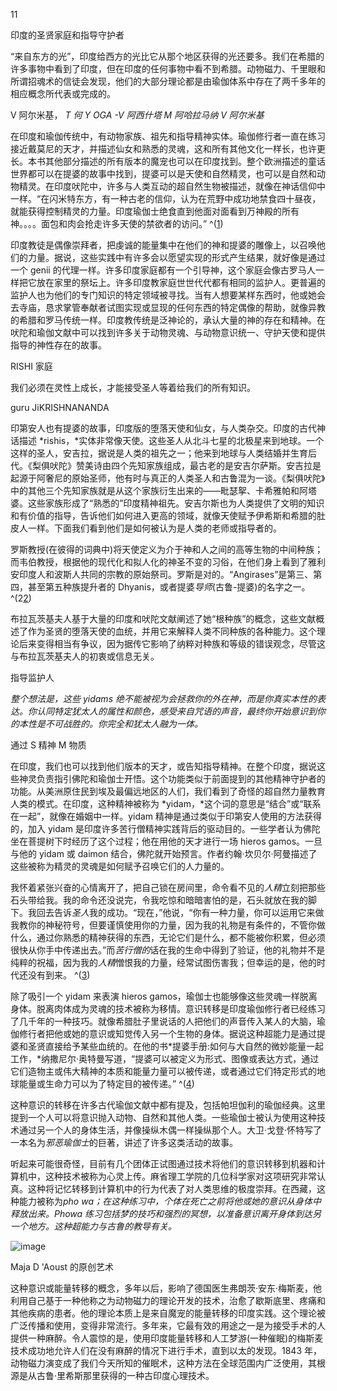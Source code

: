 

11

印度的圣贤家庭和指导守护者

“来自东方的光”，印度给西方的光比它从那个地区获得的光还要多。我们在希腊的许多事物中看到了印度，但在印度的任何事物中看不到希腊。动物磁力、千里眼和所谓招魂术的信徒会发现，他们的大部分理论都是由瑜伽体系中存在了两千多年的相应概念所代表或完成的。

V 阿尔米基， *T 何 Y OGA -V 阿西什塔 M 阿哈拉马纳 V 阿尔米基*

在印度和瑜伽传统中，有动物家族、祖先和指导精神实体。瑜伽修行者一直在练习接近戴莫尼的天才，并描述仙女和熟悉的灵魂，这和所有其他文化一样长，也许更长。本书其他部分描述的所有版本的魔宠也可以在印度找到。整个欧洲描述的童话世界都可以在提婆的故事中找到，提婆可以是天使和自然精灵，也可以是自然和动物精灵。在印度吠陀中，许多与人类互动的超自然生物被描述，就像在神话信仰中一样。“在闪米特东方，有一种古老的信仰，认为在荒野中成功地禁食四十昼夜，就能获得控制精灵的力量。印度瑜伽士绝食直到他面对面看到万神殿的所有神。。。。面包和肉会抢走许多天使的禁欲者的访问。” ^([1](9781620558478_nts.xhtml#nt64))

印度教徒是偶像崇拜者，把虔诚的能量集中在他们的神和提婆的雕像上，以召唤他们的力量。据说，这些实践中有许多会以愿望实现的形式产生结果，就好像是通过一个 genii 的代理一样。许多印度家庭都有一个引导神，这个家庭会像古罗马人一样把它放在家里的祭坛上。许多印度教家庭世世代代都有相同的监护人。更普遍的监护人也为他们的专门知识的特定领域被寻找。当有人想要某样东西时，他或她会去寺庙，恳求掌管奉献者试图实现或显现的任何东西的特定偶像的帮助，就像异教的希腊和罗马传统一样。印度教传统是泛神论的，承认大量的神的存在和精神。在吠陀和瑜伽文献中可以找到许多关于动物灵魂、与动物意识统一、守护天使和提供指导的神性存在的故事。

RISHI 家庭

我们必须在灵性上成长，才能接受圣人等着给我们的所有知识。

guru JiKRISHNANANDA

印第安人也有提婆的故事，印度版的堕落天使和仙女，与人类杂交。印度的古代神话描述 *rishis，*实体非常像天使。这些圣人从北斗七星的北极星来到地球。一个这样的圣人，安吉拉，据说是人类的祖先之一；他来到地球与人类结婚并生育后代。《梨俱吠陀》赞美诗由四个先知家族组成，最古老的是安吉尔萨斯。安吉拉是起源于阿奢尼的原始圣师，他有时与真正的人类圣人和古鲁混为一谈。《梨俱吠陀》中的其他三个先知家族就是从这个家族衍生出来的——毗瑟挐、卡希雅帕和阿塔婆。这些家族形成了“熟悉的”印度精神祖先。安吉尔斯也为人类提供了文明的知识和有价值的指导，告诉他们如何进入更高的领域，就像天使赋予伊希斯和希腊的肚皮人一样。下面我们看到他们是如何被认为是人类的老师或指导者的。

罗斯教授(在彼得的词典中)将天使定义为介于神和人之间的高等生物的中间种族；而韦伯教授，根据他的现代化和拟人化的神圣不变的习俗，在他们身上看到了雅利安印度人和波斯人共同的宗教的原始祭司。罗斯是对的。“Angirases”是第三、第四，甚至第五种族提升者的 Dhyanis，或者提婆*导师*(古鲁-提婆)的名字之一。^(2[2](9781620558478_nts.xhtml#nt65))

布拉瓦茨基夫人基于大量的印度和吠陀文献阐述了她“根种族”的概念，这些文献概述了作为圣贤的堕落天使的血统，并用它来解释人类不同种族的各种能力。这个理论后来变得相当有争议，因为据传它影响了纳粹对种族和等级的错误观念，尽管这与布拉瓦茨基夫人的初衷或信息无关。

指导监护人

*整个想法是，这些 yidams 绝不能被视为会拯救你的外在神，而是你真实本性的表达。你认同特定犹太人的属性和颜色，感受来自咒语的声音，最终你开始意识到你的本性是不可战胜的。你完全和犹太人融为一体。*

通过 S 精神 M 物质

在印度，我们也可以找到他们版本的天才，或告知指导精神。在整个印度，据说这些神灵负责指引佛陀和瑜伽士开悟。这个功能类似于前面提到的其他精神守护者的功能。从美洲原住民到埃及最偏远地区的人们，我们看到了奇怪的超自然力量教育人类的模式。在印度，这种精神被称为 *yidam，*这个词的意思是“结合”或“联系在一起”，就像在婚姻中一样。yidam 精神是通过类似于印第安人使用的方法获得的，加入 yidam 是印度许多苦行僧精神实践背后的驱动目的。一些学者认为佛陀坐在菩提树下时经历了这个过程；他在用他的天才进行一场 hieros gamos。一旦与他的 yidam 或 daimon 结合，佛陀就开始预言。作者约翰·坎贝尔·阿曼描述了这些被称为精灵的灵魂是如何赋予召唤它们的人力量的。

我怀着紧张兴奋的心情离开了，把自己锁在房间里，命令看不见的*人精*立刻把那些石头带给我。我的命令还没说完，令我吃惊和暗暗害怕的是，石头就放在我的脚下。我回去告诉*圣人*我的成功。“现在，”他说，“你有一种力量，你可以运用它来做我教你的神秘符号，但要谨慎使用你的力量，因为我的礼物是有条件的，不管你做什么，通过你熟悉的精神获得的东西，无论它们是什么，都不能被你积累，但必须很快从你手中传递出去。”而*苦行僧的*话在我的生命中得到了验证，他的礼物并不是纯粹的祝福，因为我的*人精*憎恨我的力量，经常试图伤害我；但幸运的是，他的时代还没有到来。 ^([3](9781620558478_nts.xhtml#nt66))

除了吸引一个 yidam 来表演 hieros gamos，瑜伽士也能够像这些灵魂一样脱离身体。脱离肉体成为灵魂的技术被称为移情。意识转移是印度瑜伽修行者已经练习了几千年的一种技巧。就像希腊肚子里说话的人把他们的声音传入某人的大脑，瑜伽修行者把他或她的意识或知觉传入另一个生物的身体。据说这种超能力是通过提婆和圣贤直接给予某些血统的。在他的书*提婆手册:如何与大自然的微妙能量一起工作，*纳撒尼尔·奥特曼写道，“提婆可以被定义为形式、图像或表达方式，通过它们造物主或伟大精神的本质和能量力量可以被传递，或者通过它们特定形式的地球能量或生命力可以为了特定目的被传递。” ^([4](9781620558478_nts.xhtml#nt67))

这种意识的转移在许多古代瑜伽文献中都有提及，包括帕坦伽利的瑜伽经典。这里提到一个人可以将意识抛入动物、自然和其他人类。一些瑜伽士被认为使用这种技术通过另一个人的身体生活，并像操纵木偶一样操纵那个人。大卫·戈登·怀特写了一本名为*邪恶瑜伽士*的巨著，讲述了许多这类活动的故事。

听起来可能很奇怪，目前有几个团体正试图通过技术将他们的意识转移到机器和计算机中，这种技术被称为心灵上传。麻省理工学院的几位科学家对这项研究非常认真。这种将记忆转移到计算机中的行为代表了对人类思维的极度崇拜。在西藏，这种能力被称为*pho wa；在这种练习中，个体在死亡之前将他或她的意识从身体中释放出来。Phowa 练习包括梦的技巧和强烈的冥想，以准备意识离开身体到达另一个地方。这种超能力与古鲁的教导有关。*

![image](images/9781620558478_024.jpg)

Maja D 'Aoust 的原创艺术

这种意识或能量转移的概念，多年以后，影响了德国医生弗朗茨·安东·梅斯麦，他利用自己基于一种他称之为动物磁力的理论开发的技术，治愈了歇斯底里、疼痛和其他疾病的患者。他的理论本质上是来自魔宠的能量转移的印度实践。这个理论被广泛传播和使用，变得非常流行。多年来，它最有效的用途之一是为接受手术的人提供一种麻醉。令人震惊的是，使用印度能量转移和人工梦游(一种催眠)的梅斯麦技术成功地允许人们在没有麻醉的情况下进行手术，直到以太的发现。1843 年，动物磁力演变成了我们今天所知的催眠术，这种方法在全球范围内广泛使用，其根源是从古鲁·里希斯那里获得的一种古印度心理技术。